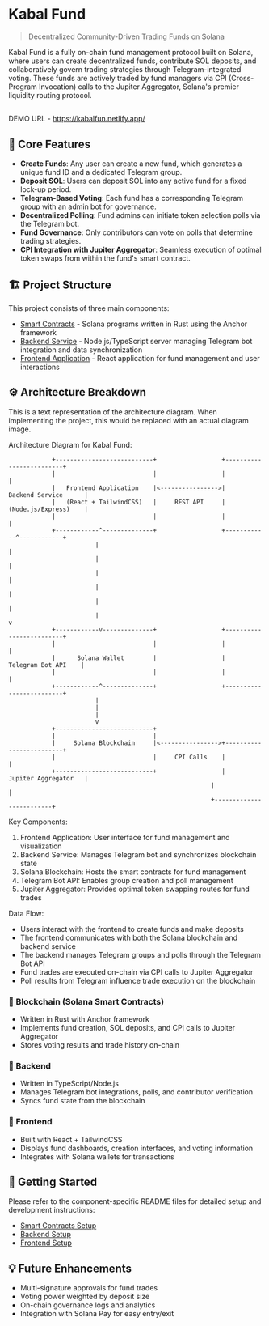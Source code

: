 # Kabal Fund

> Decentralized Community-Driven Trading Funds on Solana

Kabal Fund is a fully on-chain fund management protocol built on Solana, where users can create decentralized funds, contribute SOL deposits, and collaboratively govern trading strategies through Telegram-integrated voting. These funds are actively traded by fund managers via CPI (Cross-Program Invocation) calls to the Jupiter Aggregator, Solana's premier liquidity routing protocol.


##

DEMO URL - https://kabalfun.netlify.app/


## 🧩 Core Features

- **Create Funds**: Any user can create a new fund, which generates a unique fund ID and a dedicated Telegram group.
- **Deposit SOL**: Users can deposit SOL into any active fund for a fixed lock-up period.
- **Telegram-Based Voting**: Each fund has a corresponding Telegram group with an admin bot for governance.
- **Decentralized Polling**: Fund admins can initiate token selection polls via the Telegram bot.
- **Fund Governance**: Only contributors can vote on polls that determine trading strategies.
- **CPI Integration with Jupiter Aggregator**: Seamless execution of optimal token swaps from within the fund's smart contract.

## 🏗️ Project Structure

This project consists of three main components:

- [Smart Contracts](./contracts/README.md) - Solana programs written in Rust using the Anchor framework
- [Backend Service](./backend/README.md) - Node.js/TypeScript server managing Telegram bot integration and data synchronization
- [Frontend Application](./frontend/README.md) - React application for fund management and user interactions

## ⚙️ Architecture Breakdown

This is a text representation of the architecture diagram. When implementing the project, this would be replaced with an actual diagram image.

Architecture Diagram for Kabal Fund:

                +---------------------------+                  +-------------------------+
                |                           |                  |                         |
                |   Frontend Application    |<---------------->|    Backend Service      |
                |   (React + TailwindCSS)   |     REST API     |    (Node.js/Express)    |
                |                           |                  |                         |
                +------------^--------------+                  +------------^------------+
                            |                                              |
                            |                                              |
                            |                                              |
                            |                                              |
                            |                                              |
                            |                                              v
                +------------v--------------+                  +-------------------------+
                |                           |                  |                         |
                |      Solana Wallet        |                  |     Telegram Bot API    |
                |                           |                  |                         |
                +------------^--------------+                  +-------------------------+
                            |
                            |
                            |
                            v
                +---------------------------+
                |                           |
                |     Solana Blockchain     |<---------------->+-------------------------+
                |                           |     CPI Calls    |                         |
                +---------------------------+                  |    Jupiter Aggregator   |
                                                            |                         |
                                                            +-------------------------+


Key Components:

1. Frontend Application: User interface for fund management and visualization
2. Backend Service: Manages Telegram bot and synchronizes blockchain state
3. Solana Blockchain: Hosts the smart contracts for fund management
4. Telegram Bot API: Enables group creation and poll management
5. Jupiter Aggregator: Provides optimal token swapping routes for fund trades

Data Flow:
- Users interact with the frontend to create funds and make deposits
- The frontend communicates with both the Solana blockchain and backend service
- The backend manages Telegram groups and polls through the Telegram Bot API
- Fund trades are executed on-chain via CPI calls to Jupiter Aggregator
- Poll results from Telegram influence trade execution on the blockchain 

### 🔗 Blockchain (Solana Smart Contracts)

- Written in Rust with Anchor framework
- Implements fund creation, SOL deposits, and CPI calls to Jupiter Aggregator
- Stores voting results and trade history on-chain

### 🧠 Backend

- Written in TypeScript/Node.js
- Manages Telegram bot integrations, polls, and contributor verification
- Syncs fund state from the blockchain

### 🎨 Frontend

- Built with React + TailwindCSS
- Displays fund dashboards, creation interfaces, and voting information
- Integrates with Solana wallets for transactions

## 🚀 Getting Started

Please refer to the component-specific README files for detailed setup and development instructions:

- [Smart Contracts Setup](./contracts/README.md)
- [Backend Setup](./backend/README.md)
- [Frontend Setup](./frontend/README.md)

## 💡 Future Enhancements

- Multi-signature approvals for fund trades
- Voting power weighted by deposit size
- On-chain governance logs and analytics
- Integration with Solana Pay for easy entry/exit


